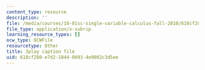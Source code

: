 ```yaml
---
content_type: resource
description: ''
file: /media/courses/18-01sc-single-variable-calculus-fall-2010/618cf280e7d2184406034e9002c3d5ee_R9a_NHXrBcg.srt
file_type: application/x-subrip
learning_resource_types: []
ocw_type: OCWFile
resourcetype: Other
title: 3play caption file
uid: 618cf280-e7d2-1844-0603-4e9002c3d5ee
---
```

